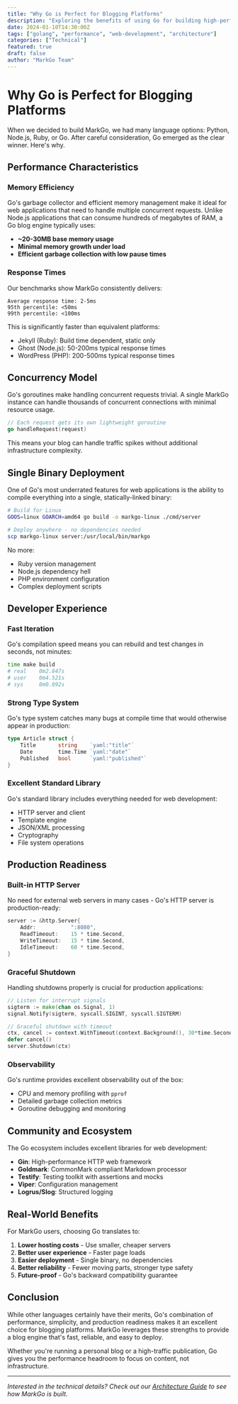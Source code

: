 ```yaml
---
title: "Why Go is Perfect for Blogging Platforms"
description: "Exploring the benefits of using Go for building high-performance blog engines and content management systems"
date: 2024-01-10T14:30:00Z
tags: ["golang", "performance", "web-development", "architecture"]
categories: ["Technical"]
featured: true
draft: false
author: "MarkGo Team"
---
```


# Why Go is Perfect for Blogging Platforms

When we decided to build MarkGo, we had many language options: Python, Node.js, Ruby, or Go. After careful consideration, Go emerged as the clear winner. Here's why.

## Performance Characteristics

### Memory Efficiency
Go's garbage collector and efficient memory management make it ideal for web applications that need to handle multiple concurrent requests. Unlike Node.js applications that can consume hundreds of megabytes of RAM, a Go blog engine typically uses:

- **~20-30MB base memory usage**
- **Minimal memory growth under load**
- **Efficient garbage collection with low pause times**

### Response Times
Our benchmarks show MarkGo consistently delivers:

```
Average response time: 2-5ms
95th percentile: <50ms
99th percentile: <100ms
```

This is significantly faster than equivalent platforms:
- Jekyll (Ruby): Build time dependent, static only
- Ghost (Node.js): 50-200ms typical response times
- WordPress (PHP): 200-500ms typical response times

## Concurrency Model

Go's goroutines make handling concurrent requests trivial. A single MarkGo instance can handle thousands of concurrent connections with minimal resource usage.

```go
// Each request gets its own lightweight goroutine
go handleRequest(request)
```

This means your blog can handle traffic spikes without additional infrastructure complexity.

## Single Binary Deployment

One of Go's most underrated features for web applications is the ability to compile everything into a single, statically-linked binary:

```bash
# Build for Linux
GOOS=linux GOARCH=amd64 go build -o markgo-linux ./cmd/server

# Deploy anywhere - no dependencies needed
scp markgo-linux server:/usr/local/bin/markgo
```

No more:
- Ruby version management
- Node.js dependency hell
- PHP environment configuration
- Complex deployment scripts

## Developer Experience

### Fast Iteration
Go's compilation speed means you can rebuild and test changes in seconds, not minutes:

```bash
time make build
# real    0m2.847s
# user    0m4.521s
# sys     0m0.892s
```

### Strong Type System
Go's type system catches many bugs at compile time that would otherwise appear in production:

```go
type Article struct {
    Title       string    `yaml:"title"`
    Date        time.Time `yaml:"date"`
    Published   bool      `yaml:"published"`
}
```

### Excellent Standard Library
Go's standard library includes everything needed for web development:
- HTTP server and client
- Template engine
- JSON/XML processing
- Cryptography
- File system operations

## Production Readiness

### Built-in HTTP Server
No need for external web servers in many cases - Go's HTTP server is production-ready:

```go
server := &http.Server{
    Addr:           ":8080",
    ReadTimeout:    15 * time.Second,
    WriteTimeout:   15 * time.Second,
    IdleTimeout:    60 * time.Second,
}
```

### Graceful Shutdown
Handling shutdowns properly is crucial for production applications:

```go
// Listen for interrupt signals
sigterm := make(chan os.Signal, 1)
signal.Notify(sigterm, syscall.SIGINT, syscall.SIGTERM)

// Graceful shutdown with timeout
ctx, cancel := context.WithTimeout(context.Background(), 30*time.Second)
defer cancel()
server.Shutdown(ctx)
```

### Observability
Go's runtime provides excellent observability out of the box:
- CPU and memory profiling with `pprof`
- Detailed garbage collection metrics
- Goroutine debugging and monitoring

## Community and Ecosystem

The Go ecosystem includes excellent libraries for web development:

- **Gin**: High-performance HTTP web framework
- **Goldmark**: CommonMark compliant Markdown processor
- **Testify**: Testing toolkit with assertions and mocks
- **Viper**: Configuration management
- **Logrus/Slog**: Structured logging

## Real-World Benefits

For MarkGo users, choosing Go translates to:

1. **Lower hosting costs** - Use smaller, cheaper servers
2. **Better user experience** - Faster page loads
3. **Easier deployment** - Single binary, no dependencies
4. **Better reliability** - Fewer moving parts, stronger type safety
5. **Future-proof** - Go's backward compatibility guarantee

## Conclusion

While other languages certainly have their merits, Go's combination of performance, simplicity, and production readiness makes it an excellent choice for blogging platforms. MarkGo leverages these strengths to provide a blog engine that's fast, reliable, and easy to deploy.

Whether you're running a personal blog or a high-traffic publication, Go gives you the performance headroom to focus on content, not infrastructure.

---

*Interested in the technical details? Check out our [Architecture Guide](https://github.com/vnykmshr/markgo/blob/main/docs/architecture.md) to see how MarkGo is built.*
